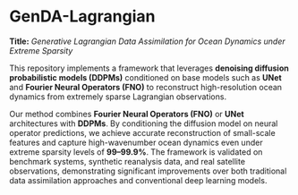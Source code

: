 # **GenDA-Lagrangian**

**Title:** *Generative Lagrangian Data Assimilation for Ocean Dynamics under Extreme Sparsity*

This repository implements a framework that leverages **denoising diffusion probabilistic models (DDPMs)** conditioned on base models such as **UNet** and **Fourier Neural Operators (FNO)** to reconstruct high-resolution ocean dynamics from extremely sparse Lagrangian observations.

Our method combines **Fourier Neural Operators (FNO)** or **UNet** architectures with **DDPMs**. By conditioning the diffusion model on neural operator predictions, we achieve accurate reconstruction of small-scale features and capture high-wavenumber ocean dynamics even under extreme sparsity levels of **99–99.9%**. The framework is validated on benchmark systems, synthetic reanalysis data, and real satellite observations, demonstrating significant improvements over both traditional data assimilation approaches and conventional deep learning models.





